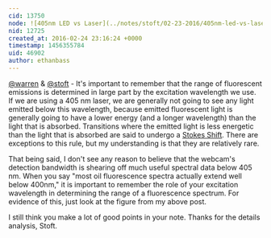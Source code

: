 ```yaml
---
cid: 13750
node: ![405nm LED vs Laser](../notes/stoft/02-23-2016/405nm-led-vs-laser)
nid: 12725
created_at: 2016-02-24 23:16:24 +0000
timestamp: 1456355784
uid: 46902
author: ethanbass
---
```


[@warren](/profile/warren) & [@stoft](/profile/stoft) - It's important to remember that the range of fluorescent emissions is determined in large part by the excitation wavelength we use. If we are using a 405 nm laser, we are generally not going to see any light emitted below this wavelength, because emitted fluorescent light is generally going to have a lower energy (and a longer wavelength) than the light that is absorbed. Transitions where the emitted light is less energetic than the light that is absorbed are said to undergo a [Stokes Shift](https://en.wikipedia.org/wiki/Stokes_shift). There are exceptions to this rule, but my understanding is that they are relatively rare.

That being said, I don't see any reason to believe that the webcam's detection bandwidth is shearing off much useful spectral data below 405 nm. When you say "most oil fluorescence spectra actually extend well below 400nm," it is important to remember the role of your excitation wavelength in determining the range of a fluorescence spectrum. For evidence of this, just look at the figure from my above post. 

I still think you make a lot of good points in your note. Thanks for the details analysis, Stoft.